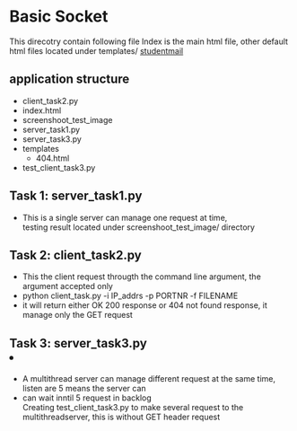 # Basic Socket

This direcotry contain following file
Index is the main html file, other default html files located under templates/ 
[studentmail](mailto:arja@s.co)
## application structure 

- client_task2.py
- index.html
- screenshoot_test_image
- server_task1.py
- server_task3.py
- templates
   - 404.html
- test_client_task3.py



## Task 1: server_task1.py
- This is a single server can manage one request at time,<br>testing result located under screenshoot_test_image/ directory</p>
## Task 2: client_task2.py
- This the client request througth the command line argument, the argument accepted only
- python client_task.py -i IP_addrs -p PORTNR -f FILENAME
- it will return either OK 200 response or 404 not found response, it manage only the GET request
  
## Task 3: server_task3.py<li>
- A multithread server can manage different request at the same time, listen are 5 means the server can
- can wait inntil 5 request in backlog<br>Creating test_client_task3.py to make several request to the multithreadserver, this is without GET header request
  
